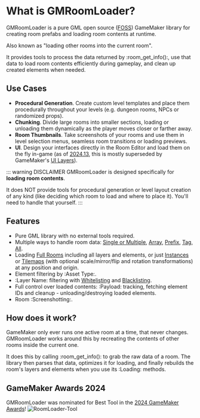 # What is GMRoomLoader?

GMRoomLoader is a pure GML open source ([FOSS](https://en.wikipedia.org/wiki/Free_and_open-source_software)) GameMaker library for creating room prefabs and loading room contents at runtime.

Also known as "loading other rooms into the current room".

It provides tools to process the data returned by :room_get_info():, use that data to load room contents efficiently during gameplay, and clean up created elements when needed.

## Use Cases
* **Procedural Generation**. Create custom level templates and place them procedurally throughout your levels (e.g. dungeon rooms, NPCs or randomized props).
* **Chunking**. Divide large rooms into smaller sections, loading or unloading them dynamically as the player moves closer or farther away.​
* **Room Thumbnails**. Take screenshots of your rooms and use them in level selection menus, seamless room transitions or loading previews. 
* **UI**. Design your interfaces directly in the Room Editor and load them on the fly in-game (as of [2024.13](https://gamemaker.io/en/blog/release-2024-13),​ this is mostly superseded by GameMaker's [UI Layers](https://manual.gamemaker.io/monthly/en/#t=The_Asset_Editors%2FRoom_Properties%2FUI_Layers.htm)​).

::: warning DISCLAIMER
GMRoomLoader is designed specifically for __loading room contents__.

It does NOT provide tools for procedural generation or level layout creation of any kind (like deciding which room to load and where to place it). You'll need to handle that yourself.
:::

## Features
- Pure GML library with no external tools required.
- Multiple ways to handle room data: [Single or Multiple](/pages/api/roomLoader/data/#datainit), [Array](/pages/api/roomLoader/data/#datainitarray), [Prefix](/pages/api/roomLoader/data/#datainitprefix), [Tag](/pages/api/roomLoader/data/#datainittag), [All](/pages/api/roomLoader/data/#datainitall).
- Loading [Full Rooms](/pages/api/roomLoader/loading/#full-rooms) including all layers and elements, or just [Instances](/pages/api/roomLoader/loading/#loadinstances) or [Tilemaps](/pages/api/roomLoader/loading/#loadtilemap) (with optional scale/mirror/flip and rotation transformations) at any position and origin.
- Element filtering by :Asset Type:.
- :Layer Name: filtering with [Whitelisting](/pages/api/roomLoader/layerNameFiltering/#whitelist) and [Blacklisting](/pages/api/roomLoader/layerNameFiltering/#blacklist).
- Full control over loaded contents: :Payload: tracking, fetching element IDs and cleanup - unloading/destroying loaded elements.
- Room :Screenshotting:.

## How does it work?

GameMaker only ever runs one active room at a time, that never changes. GMRoomLoader works around this by recreating the contents of other rooms inside the current one.

It does this by calling :room_get_info(): to grab the raw data of a room. The library then parses that data, optimizes it for loading, and finally rebuilds the room's layers and elements when you use its :Loading: methods.

## GameMaker Awards 2024
GMRoomLoader was nominated for Best Tool in the [2024 GameMaker Awards](https://gamemaker.io/en/blog/gamemaker-awards-2024-winners)!
![RoomLoader-Tool](https://github.com/user-attachments/assets/9f24ea91-21da-4f2c-9427-f8ab9cfb778d)
